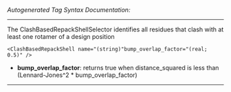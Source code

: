 _Autogenerated Tag Syntax Documentation:_

---
The ClashBasedRepackShellSelector identifies all residues that clash with at least one rotamer of a design position

```
<ClashBasedRepackShell name="(string)"bump_overlap_factor="(real; 0.5)" />
```

-   **bump_overlap_factor**: returns true when distance_squared is less than (Lennard-Jones^2 * bump_overlap_factor)

---

